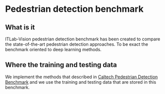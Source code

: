 # Pedestrian detection benchmark

## What is it
ITLab-Vision pedestrian detection benchmark has been created to compare the state-of-the-art pedestrian detection approaches. To be exact the benchmark oriented to deep learning methods.

## Where the training and testing data
We implement the methods that described in [Caltech Pedestrian Detection Benchmark](http://www.vision.caltech.edu/Image_Datasets/CaltechPedestrians/) and we use the training and testing data that are stored in this benchmark.
